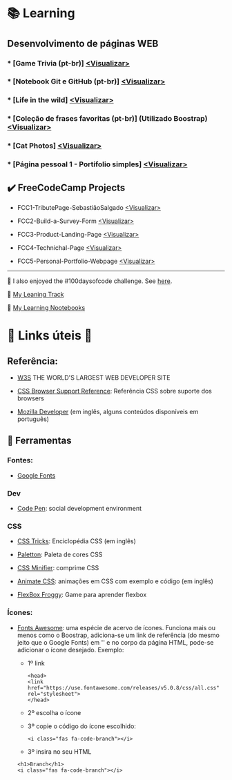 # :books: Learning 

## Desenvolvimento de páginas WEB 

### * [Game Trivia (pt-br)] [<Visualizar\>](https://hlays.github.io/learning-web/Projeto_Trivia/)

### * [Notebook Git e GitHub (pt-br)] [<Visualizar\>](https://hlays.github.io/learning-web/Git-GitHub-MyNotebook/)

### * [Life in the wild] [<Visualizar\>](https://hlays.github.io/learning-web/Life-in-the-wild/)

### * [Coleção de frases favoritas (pt-br)] (Utilizado Boostrap) [<Visualizar\>](https://hlays.github.io/learning-web/Frases-com-Bootstrap/)

### * [Cat Photos] [<Visualizar\>](https://hlays.github.io/learning-web/Cats-Photos/)

### * [Página pessoal 1 - Portifolio simples] [<Visualizar\>](https://hlays.github.io/learning-web/Pagina-Pessoal-1/)

## :heavy_check_mark: FreeCodeCamp Projects

* FCC1-TributePage-SebastiãoSalgado
[<Visualizar\>](https://hlays.github.io/FreeCodeCamp/Responsive-Web-Design-Projects/FCC1-TributePage-SebastiaoSalgado/)

* FCC2-Build-a-Survey-Form
[<Visualizar\>](https://hlays.github.io/FreeCodeCamp/Responsive-Web-Design-Projects/FCC2-Build-a-Survey-Form/)

* FCC3-Product-Landing-Page [<Visualizar\>](https://hlays.github.io/FreeCodeCamp/Responsive-Web-Design-Projects/FCC3-Product-Landing-Page)

* FCC4-Technichal-Page [<Visualizar\>](https://hlays.github.io/FreeCodeCamp/Responsive-Web-Design-Projects/FCC4-Technichal-Page)

* FCC5-Personal-Portfolio-Webpage [<Visualizar\>](https://hlays.github.io/FreeCodeCamp/Responsive-Web-Design-Projects/FCC5-Personal-Portfolio-Webpage)
---

:round_pushpin: I also enjoyed the #100daysofcode challenge. See [here](https://github.com/hlays/100-days-of-code).


:round_pushpin: [My Leaning Track](https://github.com/hlays/learning-track)

:round_pushpin: [My Learning Nootebooks](https://github.com/hlays/mylearningnotebooks)


# :link: Links úteis :link:

## Referência: 
- [W3S](https://www.w3schools.com/) THE WORLD'S LARGEST WEB DEVELOPER SITE

- [CSS Browser Support Reference](https://www.w3schools.com/cssref/css3_browsersupport.asp): Referência CSS sobre suporte dos browsers

- [Mozilla Developer](https://developer.mozilla.org/) (em inglês, alguns conteúdos disponíveis em português)


## :wrench: Ferramentas 

### Fontes:

- [Google Fonts](https://fonts.google.com/)


### Dev

- [Code Pen](https://codepen.io/): social development environment

### CSS

- [CSS Tricks](https://css-tricks.com/): Enciclopédia CSS (em inglês)

- [Paletton](http://paletton.com/#uid=1000u0kllllaFw0g0qFqFg0w0aF): Paleta de cores CSS

- [CSS Minifier](https://cssminifier.com/): comprime CSS

- [Animate CSS](https://daneden.github.io/animate.css/): animações em CSS com exemplo e código (em inglês)

- [FlexBox Froggy](https://flexboxfroggy.com/): Game para aprender flexbox

### Ícones:

- [Fonts Awesome](https://fontawesome.com/icons?d=gallery): uma espécie de acervo de ícones. Funciona mais ou menos como o Boostrap, adiciona-se um link de referência (do mesmo jeito que o Google Fonts) em '<head>' e no corpo da página HTML, pode-se adicionar o ícone desejado. Exemplo: 

    - 1º link
        ```
        <head>
        <link href="https://use.fontawesome.com/releases/v5.0.8/css/all.css" rel="stylesheet">
        </head>
        ```

    - 2º escolha o ícone 
    
    - 3º copie o código do ícone escolhido:
        ```
        <i class="fas fa-code-branch"></i>
        ```

    - 3º insira no seu HTML
    
    ```
    <h1>Branch</h1>
    <i class="fas fa-code-branch"></i>
    ```

